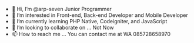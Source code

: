 - 👋 Hi, I’m @arp-seven Junior Programmer
- 👀 I’m interested in Front-end, Back-end Developer and Mobile Developer
- 🌱 I’m currently learning PHP Native, Codeigniter, and JavaScript
- 💞️ I’m looking to collaborate on ... Not Now
- 📫 How to reach me ... You can contact me at WA 085728658970

<!---
arp-seven/arp-seven is a ✨ special ✨ repository because its `README.md` (this file) appears on your GitHub profile.
You can click the Preview link to take a look at your changes.
--->
